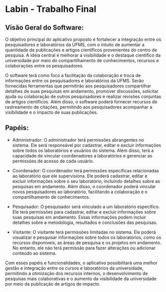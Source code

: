 # Labin - Trabalho Final

## Visão Geral do Software:
O objetivo principal do aplicativo proposto é fortalecer a integração entre os pesquisadores e laboratórios da UFMS, com o intuito de aumentar a quantidade de publicações e artigos científicos provenientes do centro de pesquisa. A ideia central é melhorar a visibilidade e o destaque científico da universidade por meio do compartilhamento de conhecimentos, recursos e colaborações entre os pesquisadores.

O software terá como foco a facilitação da colaboração e troca de informações entre os pesquisadores e laboratórios da UFMS. Serão fornecidas ferramentas que permitirão aos pesquisadores compartilhar detalhes de suas pesquisas em andamento, promover discussões, solicitar ajuda ou colaboração de outros pesquisadores e realizar revisões conjuntas de artigos científicos. Além disso, o software poderá fornecer recursos de rastreamento de citações, permitindo aos pesquisadores acompanhar a visibilidade e o impacto de suas publicações.

## Papéis:

- Administrador: O administrador terá permissões abrangentes no sistema. Ele será responsável por cadastrar, editar e excluir informações sobre todos os laboratórios e usuários do sistema. Além disso, terá a capacidade de vincular coordenadores a laboratórios e gerenciar as permissões de acesso de cada usuário.

- Coordenador: O coordenador terá permissões específicas relacionadas ao laboratório que ele supervisiona. Ele poderá cadastrar, editar e excluir informações sobre o seu laboratório, incluindo detalhes sobre as pesquisas em andamento. Além disso, o coordenador poderá vincular novos pesquisadores ao laboratório, facilitando a colaboração e o compartilhamento de conhecimentos.

- Pesquisador: O pesquisador será vinculado a um laboratório específico. Ele terá permissões para cadastrar, editar e excluir informações sobre suas pesquisas em andamento. Essas informações podem incluir detalhes sobre a metodologia, resultados e conclusões das pesquisas.

- Visitante: O visitante terá permissões limitadas no sistema. Ele poderá visualizar e pesquisar informações sobre todos os laboratórios, como os recursos disponíveis, as áreas de pesquisa e os projetos em andamento. No entanto, ele não terá permissão para fazer alterações ou adicionar conteúdo ao sistema.

Com esses papéis e funcionalidades, o aplicativo possibilitará uma melhor gestão e integração entre os cursos e laboratórios da universidade, permitindo a otimização dos recursos internos, o desenvolvimento de pesquisas mais colaborativas e o aumento da visibilidade da universidade por meio da publicação de artigos de impacto.
